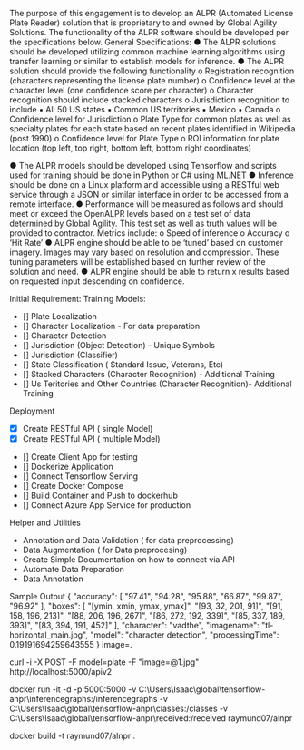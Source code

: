 The purpose of this engagement is to develop an ALPR (Automated License Plate Reader) solution that is
proprietary to and owned by Global Agility Solutions. The functionality of the ALPR software should be
developed per the specifications below.
General Specifications:
● The ALPR solutions should be developed utilizing common machine learning algorithms using
transfer learning or similar to establish models for inference.
● The ALPR solution should provide the following functionality
o Registration recognition (characters representing the license plate number)
o Confidence level at the character level (one confidence score per character)
o Character recognition should include stacked characters
o Jurisdiction recognition to include
▪ All 50 US states
▪ Common US territories
▪ Mexico
▪ Canada
o Confidence level for Jurisdiction
o Plate Type for common plates as well as specialty plates for each state based on recent
plates identified in Wikipedia (post 1990)
o Confidence level for Plate Type
o ROI information for plate location (top left, top right, bottom left, bottom right
coordinates)

● The ALPR models should be developed using Tensorflow and scripts used for training should be
done in Python or C# using ML.NET
● Inference should be done on a Linux platform and accessible using a RESTful web service
through a JSON or similar interface in order to be accessed from a remote interface.
● Performance will be measured as follows and should meet or exceed the OpenALPR levels based
on a test set of data determined by Global Agility. This test set as well as truth values will be
provided to contractor. Metrics include:
o Speed of inference
o Accuracy
o ‘Hit Rate’
● ALPR engine should be able to be ‘tuned’ based on customer imagery. Images may vary based
on resolution and compression. These tuning parameters will be established based on further
review of the solution and need.
● ALPR engine should be able to return x results based on requested input descending on
confidence.

Initial Requirement:
Training Models: 
- [] Plate Localization 
- [] Character Localization - For data preparation
- [] Character Detection
- [] Jurisdiction (Object Detection) - Unique Symbols
- [] Jurisdiction (Classifier)
- [] State Classification ( Standard Issue, Veterans, Etc)
- [] Stacked Characters (Character Recognition) - Additional Training
- [] Us Teritories and Other Countries (Character Recognition)- Additional Training 

Deployment
- [X] Create RESTful API ( single Model)
- [X] Create RESTful API ( multiple Model) 
- [] Create Client App for testing
- [] Dockerize Application 
- [] Connect Tensorflow Serving
- [] Create Docker Compose
- [] Build Container and Push to dockerhub
- [] Connect Azure App Service for production 

Helper and Utilities
- Annotation and Data Validation ( for data preprocessing)
- Data Augmentation ( for Data preprocesing)
- Create Simple Documentation on how to connect via API
- Automate Data Preparation 
- Data Annotation

Sample Output
{
  "accuracy": [
    "97.41",
    "94.28",
    "95.88",
    "66.87",
    "99.87",
    "96.92"
  ],
  "boxes": [
    "[ymin, xmin, ymax, ymax]",
    "[93, 32, 201, 91]",
    "[91, 158, 196, 213]",
    "[88, 206, 196, 267]",
    "[86, 272, 192, 339]",
    "[85, 337, 189, 393]",
    "[83, 394, 191, 452]"
  ],
  "character": "vadthe",
  "imagename": "tl-horizontal_main.jpg",
  "model": "character detection",
  "processingTime": 0.19191694259643555
}
image=.

curl -i -X POST -F model=plate  -F "image=@1.jpg" http://localhost:5000/apiv2

docker run -it -d -p 5000:5000  -v C:\Users\Isaac\global\tensorflow-anpr\inferencegraphs:/inferencegraphs -v C:\Users\Isaac\global\tensorflow-anpr\classes:/classes -v C:\Users\Isaac\global\tensorflow-anpr\received:/received raymund07/alnpr



docker build -t raymund07/alnpr .
